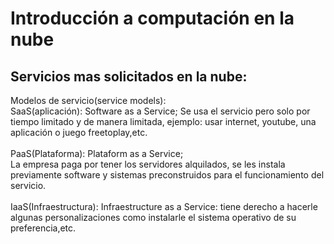 # Introducción a computación en la nube</br>  

## Servicios mas solicitados en la nube:

Modelos de servicio(service models):  
SaaS(aplicación): Software as a Service;
Se usa el servicio pero solo por tiempo limitado y de manera limitada, ejemplo: usar internet, youtube, una aplicación o juego freetoplay,etc.</br>  
PaaS(Plataforma): Plataform as a Service;  
La empresa paga por tener los servidores alquilados, se les instala previamente software y sistemas preconstruidos para el funcionamiento del servicio.</br>  
IaaS(Infraestructura): Infraestructure as a Service: tiene derecho a hacerle algunas personalizaciones como instalarle el sistema operativo de su preferencia,etc.
